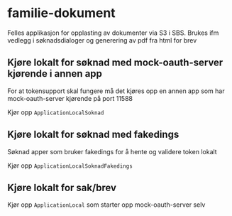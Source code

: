 # familie-dokument
Felles applikasjon for opplasting av dokumenter via S3 i SBS. 
Brukes ifm vedlegg i søknadsdialoger og generering av pdf fra html for brev 

## Kjøre lokalt for søknad med mock-oauth-server kjørende i annen app
For at tokensupport skal fungere må det kjøres opp en annen app som har 
mock-oauth-server kjørende på port 11588

Kjør opp `ApplicationLocalSoknad`

## Kjøre lokalt for søknad med fakedings
Søknad apper som bruker fakedings for å hente og validere token lokalt

Kjør opp `ApplicationLocalSoknadFakedings`

## Kjøre lokalt for sak/brev
Kjør opp `ApplicationLocal` som starter opp mock-oauth-server selv